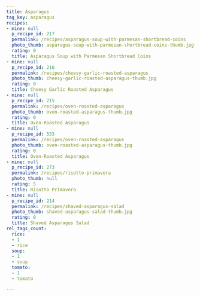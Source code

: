 ```yaml
---
title: Asparagus
tag_key: asparagus
recipes:
- mine: null
  p_recipe_id: 217
  permalink: /recipes/asparagus-soup-with-parmesan-shortbread-coins
  photo_thumb: asparagus-soup-with-parmesan-shortbread-coins-thumb.jpg
  rating: 0
  title: Asparagus Soup with Parmesan Shortbread Coins
- mine: null
  p_recipe_id: 216
  permalink: /recipes/cheesy-garlic-roasted-asparagus
  photo_thumb: cheesy-garlic-roasted-asparagus-thumb.jpg
  rating: 0
  title: Cheesy Garlic Roasted Asparagus
- mine: null
  p_recipe_id: 215
  permalink: /recipes/oven-roasted-asparagus
  photo_thumb: oven-roasted-asparagus-thumb.jpg
  rating: 0
  title: Oven-Roasted Asparagus
- mine: null
  p_recipe_id: 533
  permalink: /recipes/oven-roasted-asparagus
  photo_thumb: oven-roasted-asparagus-thumb.jpg
  rating: 0
  title: Oven-Roasted Asparagus
- mine: null
  p_recipe_id: 273
  permalink: /recipes/risotto-primavera
  photo_thumb: null
  rating: 5
  title: Risotto Primavera
- mine: null
  p_recipe_id: 214
  permalink: /recipes/shaved-asparagus-salad
  photo_thumb: shaved-asparagus-salad-thumb.jpg
  rating: 0
  title: Shaved Asparagus Salad
rel_tags_count:
  rice:
  - 1
  - rice
  soup:
  - 1
  - soup
  tomato:
  - 1
  - tomato

---
```

